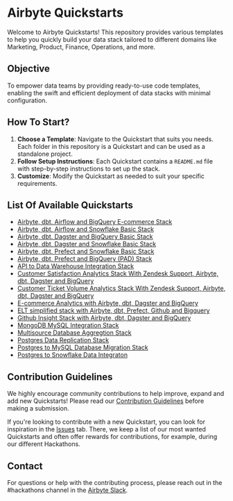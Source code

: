 # Airbyte Quickstarts

Welcome to Airbyte Quickstarts! This repository provides various templates to help you quickly build your data stack tailored to different domains like Marketing, Product, Finance, Operations, and more.

## Objective

To empower data teams by providing ready-to-use code templates, enabling the swift and efficient deployment of data stacks with minimal configuration.

## How To Start?

1. **Choose a Template**: Navigate to the Quickstart that suits you needs. Each folder in this repository is a Quickstart and can be used as a standalone project.
2. **Follow Setup Instructions**: Each Quickstart contains a `README.md` file with step-by-step instructions to set up the stack.
3. **Customize**: Modify the Quickstart as needed to suit your specific requirements.

## List Of Available Quickstarts

- [Airbyte, dbt, Airflow and BigQuery E-commerce Stack](./airbyte_dbt_airflow_bigquery)
- [Airbyte, dbt, Airflow and Snowflake Basic Stack](./airbyte_dbt_airflow_snowflake)
- [Airbyte, dbt, Dagster and BigQuery Basic Stack](./airbyte_dbt_dagster)
- [Airbyte, dbt, Dagster and Snowflake Basic Stack](./airbyte_dbt_dagster_snowflake)
- [Airbyte, dbt, Prefect and Snowflake Basic Stack](./airbyte_dbt_prefect_snowflake)
- [Airbyte, dbt, Prefect and BigQuery (PAD) Stack](./airbyte_dbt_prefect_bigquery)
- [API to Data Warehouse Integration Stack](./api_to_warehouse)
- [Customer Satisfaction Analytics Stack With Zendesk Support, Airbyte, dbt, Dagster and BigQuery](./satisfaction_analytics_zendesk_support)
- [Customer Ticket Volume Analytics Stack With Zendesk Support, Airbyte, dbt, Dagster and BigQuery](./ticket_volume_analytics_zendesk_support)
- [E-commerce Analytics with Airbyte, dbt, Dagster and BigQuery](./ecommerce_analytics_bigquery)
- [ELT simplified stack with Airbyte, dbt, Prefect, Github and Bigquery](./elt_simplified_stack)
- [Github Insight Stack with Airbyte, dbt, Dagster and BigQuery](./github_insight_stack)
- [MongoDB MySQL Integration Stack](./mongodb_mysql_integration)
- [Multisource Database Aggregtion Stack](./multisource_aggregation)
- [Postgres Data Replication Stack](./postgres_data_replication)
- [Postgres to MySQL Database Migration Stack](./postgres_to_mysql_migration)
- [Postgres to Snowflake Data Integraton](./postgres_snowflake_integration)

## Contribution Guidelines

We highly encourage community contributions to help improve, expand and add new Quickstarts! Please read our [Contribution Guidelines](CONTRIBUTING.md) before making a submission.

If you're looking to contribute with a new Quickstart, you can look for inspiration in the [Issues](https://github.com/airbytehq/quickstarts/issues) tab. There, we keep a list of our most wanted Quickstarts and often offer rewards for contributions, for example, during our different Hackathons.

## Contact

For questions or help with the contributing process, please reach out in the #hackathons channel in the [Airbyte Slack](https://airbytehq.slack.com/).
